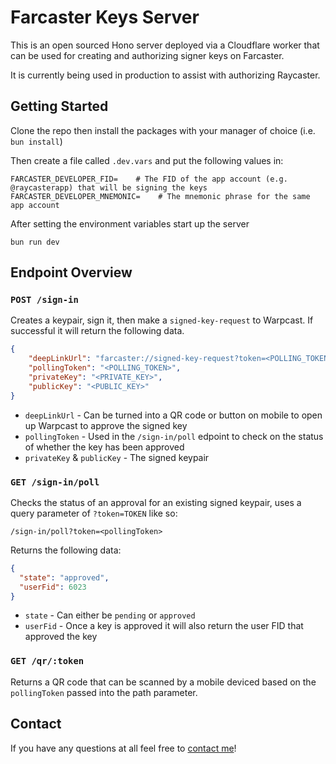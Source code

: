 # Farcaster Keys Server

This is an open sourced Hono server deployed via a Cloudflare worker that can be used for creating and authorizing signer keys on Farcaster.

It is currently being used in production to assist with authorizing Raycaster.

## Getting Started

Clone the repo then install the packages with your manager of choice (i.e. `bun install`)

Then create a file called `.dev.vars` and put the following values in:

```
FARCASTER_DEVELOPER_FID=    # The FID of the app account (e.g. @raycasterapp) that will be signing the keys
FARCASTER_DEVELOPER_MNEMONIC=    # The mnemonic phrase for the same app account
```

After setting the environment variables start up the server

```
bun run dev
```

## Endpoint Overview

### `POST /sign-in`

Creates a keypair, sign it, then make a `signed-key-request` to Warpcast. If successful it will return the following data.

```json
{
    "deepLinkUrl": "farcaster://signed-key-request?token=<POLLING_TOKEN>",
    "pollingToken": "<POLLING_TOKEN>",
    "privateKey": "<PRIVATE_KEY>",
    "publicKey": "<PUBLIC_KEY>"
}
```

- `deepLinkUrl` - Can be turned into a QR code or button on mobile to open up Warpcast to approve the signed key
- `pollingToken` - Used in the `/sign-in/poll` edpoint to check on the status of whether the key has been approved
- `privateKey` & `publicKey` - The signed keypair

### `GET /sign-in/poll`

Checks the status of an approval for an existing signed keypair, uses a query parameter of `?token=TOKEN` like so:

```
/sign-in/poll?token=<pollingToken>
```

Returns the following data:

```json
{
  "state": "approved",
  "userFid": 6023
}
```

- `state` - Can either be `pending` or `approved`
- `userFid` - Once a key is approved it will also return the user FID that approved the key

### `GET /qr/:token`

Returns a QR code that can be scanned by a mobile deviced based on the `pollingToken` passed into the path parameter.

## Contact

If you have any questions at all feel free to [contact me](https://warpcast.com/stevedylandev)!
